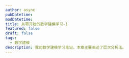 ```yaml
---
author: async
pubDatetime:
modDatetime:
title: 从零开始的数学建模学习-1
featured: false
draft: false
tags:
  - 数学建模
description: 我的数学建模学习笔记，本章主要阐述了层次分析法。
---
```

